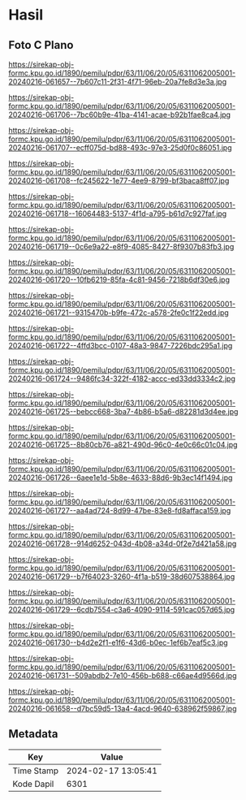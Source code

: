 # Hasil

## Foto C Plano

https://sirekap-obj-formc.kpu.go.id/1890/pemilu/pdpr/63/11/06/20/05/6311062005001-20240216-061657--7b607c11-2f31-4f71-96eb-20a7fe8d3e3a.jpg

https://sirekap-obj-formc.kpu.go.id/1890/pemilu/pdpr/63/11/06/20/05/6311062005001-20240216-061706--7bc60b9e-41ba-4141-acae-b92b1fae8ca4.jpg

https://sirekap-obj-formc.kpu.go.id/1890/pemilu/pdpr/63/11/06/20/05/6311062005001-20240216-061707--ecff075d-bd88-493c-97e3-25d0f0c86051.jpg

https://sirekap-obj-formc.kpu.go.id/1890/pemilu/pdpr/63/11/06/20/05/6311062005001-20240216-061708--fc245622-1e77-4ee9-8799-bf3baca8ff07.jpg

https://sirekap-obj-formc.kpu.go.id/1890/pemilu/pdpr/63/11/06/20/05/6311062005001-20240216-061718--16064483-5137-4f1d-a795-b61d7c927faf.jpg

https://sirekap-obj-formc.kpu.go.id/1890/pemilu/pdpr/63/11/06/20/05/6311062005001-20240216-061719--0c6e9a22-e8f9-4085-8427-8f9307b83fb3.jpg

https://sirekap-obj-formc.kpu.go.id/1890/pemilu/pdpr/63/11/06/20/05/6311062005001-20240216-061720--10fb6219-85fa-4c81-9456-7218b6df30e6.jpg

https://sirekap-obj-formc.kpu.go.id/1890/pemilu/pdpr/63/11/06/20/05/6311062005001-20240216-061721--9315470b-b9fe-472c-a578-2fe0c1f22edd.jpg

https://sirekap-obj-formc.kpu.go.id/1890/pemilu/pdpr/63/11/06/20/05/6311062005001-20240216-061722--4ffd3bcc-0107-48a3-9847-7226bdc295a1.jpg

https://sirekap-obj-formc.kpu.go.id/1890/pemilu/pdpr/63/11/06/20/05/6311062005001-20240216-061724--9486fc34-322f-4182-accc-ed33dd3334c2.jpg

https://sirekap-obj-formc.kpu.go.id/1890/pemilu/pdpr/63/11/06/20/05/6311062005001-20240216-061725--bebcc668-3ba7-4b86-b5a6-d82281d3d4ee.jpg

https://sirekap-obj-formc.kpu.go.id/1890/pemilu/pdpr/63/11/06/20/05/6311062005001-20240216-061725--8b80cb76-a821-490d-96c0-4e0c66c01c04.jpg

https://sirekap-obj-formc.kpu.go.id/1890/pemilu/pdpr/63/11/06/20/05/6311062005001-20240216-061726--6aee1e1d-5b8e-4633-88d6-9b3ec14f1494.jpg

https://sirekap-obj-formc.kpu.go.id/1890/pemilu/pdpr/63/11/06/20/05/6311062005001-20240216-061727--aa4ad724-8d99-47be-83e8-fd8affaca159.jpg

https://sirekap-obj-formc.kpu.go.id/1890/pemilu/pdpr/63/11/06/20/05/6311062005001-20240216-061728--914d6252-043d-4b08-a34d-0f2e7d421a58.jpg

https://sirekap-obj-formc.kpu.go.id/1890/pemilu/pdpr/63/11/06/20/05/6311062005001-20240216-061729--b7f64023-3260-4f1a-b519-38d607538864.jpg

https://sirekap-obj-formc.kpu.go.id/1890/pemilu/pdpr/63/11/06/20/05/6311062005001-20240216-061729--6cdb7554-c3a6-4090-9114-591cac057d65.jpg

https://sirekap-obj-formc.kpu.go.id/1890/pemilu/pdpr/63/11/06/20/05/6311062005001-20240216-061730--b4d2e2f1-e1f6-43d6-b0ec-1ef6b7eaf5c3.jpg

https://sirekap-obj-formc.kpu.go.id/1890/pemilu/pdpr/63/11/06/20/05/6311062005001-20240216-061731--509abdb2-7e10-456b-b688-c66ae4d9566d.jpg

https://sirekap-obj-formc.kpu.go.id/1890/pemilu/pdpr/63/11/06/20/05/6311062005001-20240216-061658--d7bc59d5-13a4-4acd-9640-638962f59867.jpg


## Metadata

| Key        | Value               |
| ---------- | ------------------- |
| Time Stamp | 2024-02-17 13:05:41 |
| Kode Dapil | 6301                |



